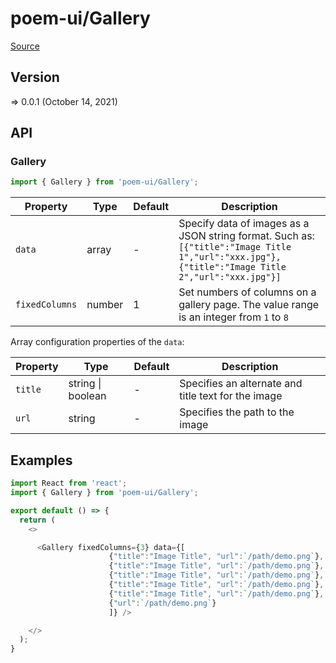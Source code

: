 # poem-ui/Gallery

[Source](https://github.com/xizon/poem-ui/tree/main/src/Gallery)

## Version

=> 0.0.1 (October 14, 2021)

## API

### Gallery
```js
import { Gallery } from 'poem-ui/Gallery';
```
| Property | Type | Default | Description |
| --- | --- | --- | --- |
| `data` | array | - | Specify data of images as a JSON string format. Such as: <br />`[{"title":"Image Title 1","url":"xxx.jpg"},{"title":"Image Title 2","url":"xxx.jpg"}]` |
| `fixedColumns` | number  | 1 | Set numbers of columns on a gallery page. The value range is an integer from `1` to `8` |



Array configuration properties of the `data`:

| Property | Type | Default | Description |
| --- | --- | --- | --- |
| `title` | string \| boolean | - | Specifies an alternate and title text for the image |
| `url` | string | - | Specifies the path to the image |



## Examples

```js
import React from 'react';
import { Gallery } from 'poem-ui/Gallery';

export default () => {
  return (
    <>

      <Gallery fixedColumns={3} data={[
                      {"title":"Image Title", "url":`/path/demo.png`},
                      {"title":"Image Title", "url":`/path/demo.png`},
                      {"title":"Image Title", "url":`/path/demo.png`},
                      {"title":"Image Title", "url":`/path/demo.png`},
                      {"title":"Image Title", "url":`/path/demo.png`},
                      {"url":`/path/demo.png`}
                      ]} />

    </>
  );
}

```